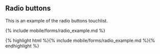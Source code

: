 <h2 class="section-subtitle">Radio buttons <span class='candidate'></span></h2>
<p>This is an example of the radio buttons touchlist.</p>

{% include mobile/forms/radio_example.md %}

<div class="doc-content j-code">
	{% highlight html %}{% include mobile/forms/radio_example.md %}{% endhighlight %}
</div>